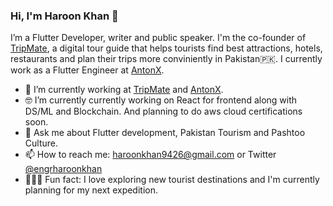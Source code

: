 <!-- <img align="right" src="https://github.com/kmt901/kmt901/blob/master/kaya_illustration.PNG" alt="Illustration of Kaya speaking at a conference with coding bubbles in background" width=350px height=465px/> -->

### Hi, I'm Haroon Khan 👋

I’m a Flutter Developer, writer and public speaker. I'm the co-founder of [TripMate](https://tripmate.pk), a digital tour guide  that helps tourists find best attractions, hotels, restaurants and plan their trips more conviniently in Pakistan🇵🇰. I currently work as a Flutter Engineer at [AntonX](https://web.facebook.com/MyAntonX/).

- 📱  I’m currently working at [TripMate](https://tripmate.pk) and [AntonX](https://web.facebook.com/MyAntonX/).
- 🤓  I’m currently currently working on React for frontend along with DS/ML and Blockchain. And planning to do aws cloud certifications soon.
- 💬  Ask me about Flutter development, Pakistan Tourism and Pashtoo Culture.
- 📫  How to reach me: haroonkhan9426@gmail.com or Twitter [@engrharoonkhan](twitter.com/engrharoonkhan)
- 🚴🏽‍♀️  Fun fact: I love exploring new tourist destinations and I'm currently planning for my next expedition.
